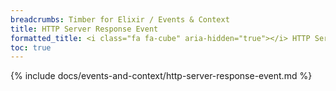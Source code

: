 ```yaml
---
breadcrumbs: Timber for Elixir / Events & Context
title: HTTP Server Response Event
formatted_title: <i class="fa fa-cube" aria-hidden="true"></i> HTTP Server Response Event
toc: true
---
```


{% include docs/events-and-context/http-server-response-event.md %}